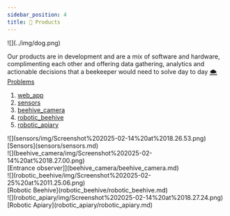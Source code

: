 ```yaml
---
sidebar_position: 4
title: 🍯 Products
---
```


<div style={{ height:200, overflow:"hidden", verticalAlign:"middle", marginBottom:10, borderRadius:5 }}><div style={{ marginTop: "-10%" }}>
![](../img/dog.png)
</div></div>

Our products are in development and are a mix of software and hardware, complimenting each other and offering data gathering, analytics and actionable decisions that a beekeeper would need to solve day to day [🌨️ Problems](../🌨️%20Problems/🌨️%20Problems.md)

1. [web_app](web_app/web_app.md)
2. [sensors](sensors/sensors.md)
3. [beehive_camera](beehive_camera/beehive_camera.md)
4. [robotic_beehive](robotic_beehive/robotic_beehive.md)
5. [robotic_apiary](robotic_apiary/robotic_apiary.md)

<div style={{display: 'flex'}}>
<div style={{width:200}}>
![](sensors/img/Screenshot%202025-02-14%20at%2018.26.53.png)
<br />
[Sensors](sensors/sensors.md)
</div>

<div style={{width:200}}>
![](beehive_camera/img/Screenshot%202025-02-14%20at%2018.27.00.png)
<br />
[Entrance observer]](beehive_camera/beehive_camera.md)
</div>

<div style={{width:200}}>
![](robotic_beehive/img/Screenshot%202025-02-25%20at%2011.25.06.png)
<br />
[Robotic Beehive](robotic_beehive/robotic_beehive.md)
</div>

<div style={{width:200}}>
![](robotic_apiary/img/Screenshot%202025-02-14%20at%2018.27.24.png)
<br />
[Robotic Apiary](robotic_apiary/robotic_apiary.md)
</div>

</div>

